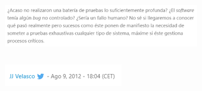 <h1 class="title" style="display:none">Mal funcionamiento en producción = pérdidas</h1>

<img src="media\images\articulo.png" alt="articulo" style="margin: 15px 0px;
                                                                            background: none;
                                                                            border: 0;
                                                                            box-shadow: none;">


<img src="media\images\referencia.png" alt="referencia" style="margin: 15px 0px;
                                                                            background: none;
                                                                            border: 0;
                                                                            box-shadow: none;">